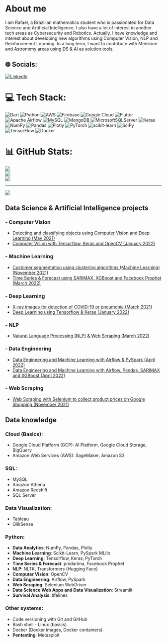 # About me
I am Rafael, a Brazilian mathematics student who is passionated for Data Science and Artificial Intelligence. I also have a lot of interest in another tech areas as Cybersecurity and Robotics. Actually, I have knowledge and interest about developing new algorithms using Computer Vision, NLP and Reinforcement Learning. In a long term, I want to contribute with Medicine and Astronomy areas using DS & AI as solution tools.

## 🌐 Socials:
[![LinkedIn](https://img.shields.io/badge/LinkedIn-%230077B5.svg?logo=linkedin&logoColor=white)](https://linkedin.com/in/rafaelcoelho1409) 

# 💻 Tech Stack:
![Dart](https://img.shields.io/badge/dart-%230175C2.svg?style=for-the-badge&logo=dart&logoColor=white) ![Python](https://img.shields.io/badge/python-3670A0?style=for-the-badge&logo=python&logoColor=ffdd54) ![AWS](https://img.shields.io/badge/AWS-%23FF9900.svg?style=for-the-badge&logo=amazon-aws&logoColor=white) ![Firebase](https://img.shields.io/badge/firebase-%23039BE5.svg?style=for-the-badge&logo=firebase) ![Google Cloud](https://img.shields.io/badge/Google%20Cloud-%234285F4.svg?style=for-the-badge&logo=google-cloud&logoColor=white) ![Flutter](https://img.shields.io/badge/Flutter-%2302569B.svg?style=for-the-badge&logo=Flutter&logoColor=white) ![Apache Airflow](https://img.shields.io/badge/Apache%20Airflow-017CEE?style=for-the-badge&logo=Apache%20Airflow&logoColor=white) ![MySQL](https://img.shields.io/badge/mysql-%2300f.svg?style=for-the-badge&logo=mysql&logoColor=white) ![MongoDB](https://img.shields.io/badge/MongoDB-%234ea94b.svg?style=for-the-badge&logo=mongodb&logoColor=white) ![MicrosoftSQLServer](https://img.shields.io/badge/Microsoft%20SQL%20Sever-CC2927?style=for-the-badge&logo=microsoft%20sql%20server&logoColor=white) ![Keras](https://img.shields.io/badge/Keras-%23D00000.svg?style=for-the-badge&logo=Keras&logoColor=white) ![NumPy](https://img.shields.io/badge/numpy-%23013243.svg?style=for-the-badge&logo=numpy&logoColor=white) ![Pandas](https://img.shields.io/badge/pandas-%23150458.svg?style=for-the-badge&logo=pandas&logoColor=white) ![Plotly](https://img.shields.io/badge/Plotly-%233F4F75.svg?style=for-the-badge&logo=plotly&logoColor=white) ![PyTorch](https://img.shields.io/badge/PyTorch-%23EE4C2C.svg?style=for-the-badge&logo=PyTorch&logoColor=white) ![scikit-learn](https://img.shields.io/badge/scikit--learn-%23F7931E.svg?style=for-the-badge&logo=scikit-learn&logoColor=white) ![SciPy](https://img.shields.io/badge/SciPy-%230C55A5.svg?style=for-the-badge&logo=scipy&logoColor=%white) ![TensorFlow](https://img.shields.io/badge/TensorFlow-%23FF6F00.svg?style=for-the-badge&logo=TensorFlow&logoColor=white) ![Docker](https://img.shields.io/badge/docker-%230db7ed.svg?style=for-the-badge&logo=docker&logoColor=white)
# 📊 GitHub Stats:
![](https://github-readme-stats.vercel.app/api?username=rafaelcoelho1409&theme=dark&hide_border=false&include_all_commits=false&count_private=false)<br/>
![](https://github-readme-streak-stats.herokuapp.com/?user=rafaelcoelho1409&theme=dark&hide_border=false)<br/>
![](https://github-readme-stats.vercel.app/api/top-langs/?username=rafaelcoelho1409&theme=dark&hide_border=false&include_all_commits=false&count_private=false&layout=compact)

---
[![](https://visitcount.itsvg.in/api?id=rafaelcoelho1409&icon=0&color=0)](https://visitcount.itsvg.in)

## Data Science & Artificial Intelligence projects
### - Computer Vision
- [Detecting and classifying objects using Computer Vision and Deep Learning (May 2021)](https://github.com/rafaelcoelho1409/Computer_Vision_AI_1)
- [Computer Vision with Tensorflow, Keras and OpenCV (January 2022)](https://github.com/rafaelcoelho1409/ComputerVision)
### - Machine Learning
- [Customer segmentation using clustering algorithms (Machine Learning) (November 2021)](https://github.com/rafaelcoelho1409/CustomerSegmentation)
- [Time Series & Forecast using SARIMAX, XGBoost and Facebook Prophet (March 2022)](https://github.com/rafaelcoelho1409/TimeSeriesForecast)
### - Deep Learning
- [X-ray images for detection of COVID-19 or pneumonia (March 2021)](https://github.com/rafaelcoelho1409/Chest-X-Ray-COVID-19)
- [Deep Learning using Tensorflow & Keras (January 2022)](https://github.com/rafaelcoelho1409/DeepLearning)
### - NLP
- [Natural Language Processing (NLP) & Web Scraping (March 2022)](https://github.com/rafaelcoelho1409/NLP-WebScraping)
### - Data Engineering
- [Data Engineering and Machine Learning with Airflow & PySpark (April 2022)](https://github.com/rafaelcoelho1409/DataEngineering)
- [Data Engineering and Machine Learning with Airflow, Pandas, SARIMAX and XGBoost (April 2022)](https://github.com/rafaelcoelho1409/DataEngineering2)
### - Web Scraping
- [Web Scraping with Selenium to collect product prices on Google Shopping (November 2021)](https://github.com/rafaelcoelho1409/GoogleShoppingBot)
  
## Data knowledge
### Cloud (Basics):
- Google Cloud Platform (GCP): AI Platform, Google Cloud Storage, BigQuery
- Amazon Web Services (AWS): SageMaker, Amazon S3
### SQL: 
- MySQL
- Amazon Athena
- Amazon Redshift 
- SQL Server 
### Data Visualization: 
- Tableau
- QlikSense
### Python:
- **Data Analytics**: NumPy, Pandas, Plotly
- **Machine Learning**: Scikit-Learn, PySpark MLlib
- **Deep Learning**: Tensorflow, Keras, PyTorch
- **Time Series & Forecast**: pmdarima, Facebook Prophet
- **NLP**: NLTK, Transformers (Hugging Face)
- **Computer Vision**: OpenCV
- **Data Engineering**: Airflow, PySpark
- **Web Scraping**: Selenium WebDriver
- **Data Science Web Apps and Data Visualization**: Streamlit
- **Survival Analysis**: lifelines
### Other systems:
- Code versioning with Git and GitHub
- Bash shell - Linux (basics)
- Docker (Docker images, Docker containers)
- **Pentesting**: Metasploit

